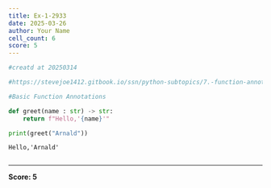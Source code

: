 ```yaml
---
title: Ex-1-2933
date: 2025-03-26
author: Your Name
cell_count: 6
score: 5
---
```


```python
#creatd at 20250314
```


```python
#https://stevejoe1412.gitbook.io/ssn/python-subtopics/7.-function-annotations
```


```python
#Basic Function Annotations
```


```python
def greet(name : str) -> str:
    return f"Hello,'{name}'"
```


```python
print(greet("Arnald"))
```

    Hello,'Arnald'



```python

```


---
**Score: 5**
